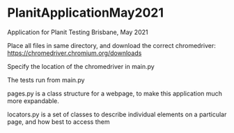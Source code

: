 # PlanitApplicationMay2021
Application for Planit Testing Brisbane, May 2021

Place all files in same directory, and download the correct chromedriver: https://chromedriver.chromium.org/downloads

Specify the location of the chromedriver in main.py

The tests run from main.py

pages.py is a class structure for a webpage, to make this application much more expandable.

locators.py is a set of classes to describe individual elements on a particular page, and how best to access them
